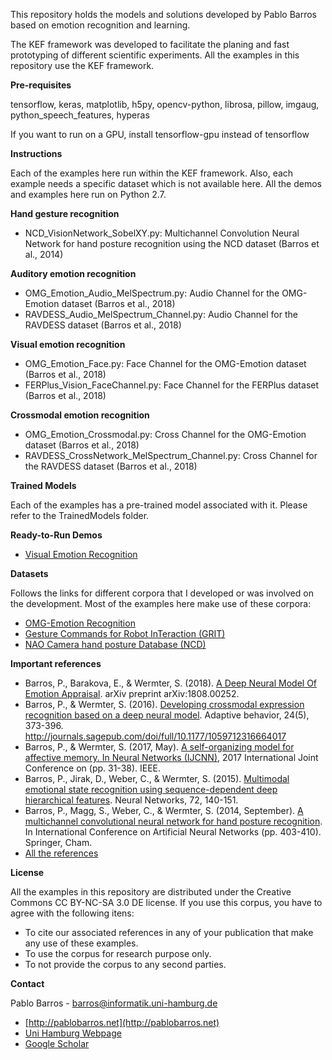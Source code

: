This repository holds the models and solutions developed by Pablo Barros based on emotion recognition and learning.

The KEF framework was developed to facilitate the planing and fast prototyping of different scientific experiments. All the examples in this repository use the KEF framework.



**Pre-requisites**

tensorflow, keras, matplotlib, h5py, opencv-python, librosa, pillow, imgaug, python_speech_features, hyperas

If you want to run on a GPU, install tensorflow-gpu instead of tensorflow

**Instructions**

Each of the examples here run within the KEF framework. Also, each example needs a specific dataset which is not available here. All the demos and examples here run on Python 2.7.


**Hand gesture recognition**

- NCD_VisionNetwork_SobelXY.py: Multichannel Convolution Neural Network for hand posture recognition using the NCD dataset (Barros et al., 2014)

**Auditory emotion recognition**

- OMG_Emotion_Audio_MelSpectrum.py: Audio Channel for the OMG-Emotion dataset (Barros et al., 2018)
- RAVDESS_Audio_MelSpectrum_Channel.py: Audio Channel for the RAVDESS dataset (Barros et al., 2018)

**Visual emotion recognition**

- OMG_Emotion_Face.py: Face Channel for the OMG-Emotion dataset (Barros et al., 2018)
- FERPlus_Vision_FaceChannel.py: Face Channel for the FERPlus dataset (Barros et al., 2018)

**Crossmodal emotion recognition**

- OMG_Emotion_Crossmodal.py: Cross Channel for the OMG-Emotion dataset (Barros et al., 2018)
- RAVDESS_CrossNetwork_MelSpectrum_Channel.py: Cross Channel for the RAVDESS dataset (Barros et al., 2018)



**Trained Models**

 Each of the examples has a pre-trained model associated with it. Please refer to the TrainedModels folder.



**Ready-to-Run Demos**

 - [Visual Emotion Recognition](https://github.com/knowledgetechnologyuhh/EmotionRecognitionBarros/tree/master/Demos/VisualEmotionRecognition)


**Datasets**

Follows the links for different corpora that I developed or was involved on the development. Most of the examples here make use of these corpora:

- [OMG-Emotion Recognition](https://www2.informatik.uni-hamburg.de/wtm/omgchallenges/omg_emotion.html)
- [Gesture Commands for Robot InTeraction (GRIT)](https://www.inf.uni-hamburg.de/en/inst/ab/wtm/research/corpora.html)
- [NAO Camera hand posture Database (NCD)](https://www.inf.uni-hamburg.de/en/inst/ab/wtm/research/corpora.html)

**Important references**

 - Barros, P., Barakova, E., & Wermter, S. (2018). [A Deep Neural Model Of Emotion Appraisal](https://arxiv.org/abs/1808.00252). arXiv preprint arXiv:1808.00252.
 - Barros, P., & Wermter, S. (2016). [Developing crossmodal expression recognition based on a deep neural model](http://journals.sagepub.com/doi/abs/10.1177/1059712316664017). Adaptive behavior, 24(5), 373-396. http://journals.sagepub.com/doi/full/10.1177/1059712316664017
 - Barros, P., & Wermter, S. (2017, May). [A self-organizing model for affective memory. In Neural Networks (IJCNN)](https://www2.informatik.uni-hamburg.de/wtm/publications/2017/BW17/Barros-Affective_Memory_2017-Webpage.pdf), 2017 International Joint Conference on (pp. 31-38). IEEE.
 - Barros, P., Jirak, D., Weber, C., & Wermter, S. (2015). [Multimodal emotional state recognition using sequence-dependent deep hierarchical features](https://www.sciencedirect.com/science/article/pii/S0893608015001847). Neural Networks, 72, 140-151.
 - Barros, P., Magg, S., Weber, C., & Wermter, S. (2014, September). [A multichannel convolutional neural network for hand posture recognition](https://www2.informatik.uni-hamburg.de/wtm/ps/Barros_ICANN2014_CR.pdf). In International Conference on Artificial Neural Networks (pp. 403-410). Springer, Cham.
 - [All the references](https://scholar.google.com/citations?user=LU9tpkMAAAAJ)



**License**

All the examples in this repository are distributed under the Creative Commons CC BY-NC-SA 3.0 DE license. If you use this corpus, you have to agree with the following itens:

- To cite our associated references in any of your publication that make any use of these examples.
- To use the corpus for research purpose only.
- To not provide the corpus to any second parties.

**Contact**

Pablo Barros - barros@informatik.uni-hamburg.de

- [http://pablobarros.net](http://pablobarros.net)
- [Uni Hamburg Webpage](https://www.inf.uni-hamburg.de/en/inst/ab/wtm/people/barros.html)
- [Google Scholar](https://scholar.google.com/citations?user=LU9tpkMAAAAJ)